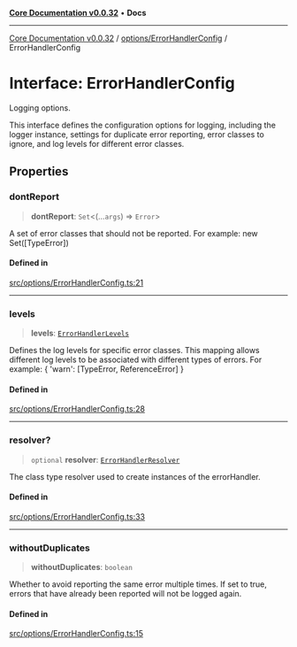 [**Core Documentation v0.0.32**](../../../README.md) • **Docs**

***

[Core Documentation v0.0.32](../../../modules.md) / [options/ErrorHandlerConfig](../README.md) / ErrorHandlerConfig

# Interface: ErrorHandlerConfig

Logging options.

This interface defines the configuration options for logging, including the logger instance,
settings for duplicate error reporting, error classes to ignore, and log levels for different error classes.

## Properties

### dontReport

> **dontReport**: `Set`\<(...`args`) => `Error`\>

A set of error classes that should not be reported.
For example: new Set([TypeError])

#### Defined in

[src/options/ErrorHandlerConfig.ts:21](https://github.com/stonemjs/core/blob/59c27bdae04e7adc72d7c3e25cee704d5e04ce0c/src/options/ErrorHandlerConfig.ts#L21)

***

### levels

> **levels**: [`ErrorHandlerLevels`](../../../definitions/type-aliases/ErrorHandlerLevels.md)

Defines the log levels for specific error classes.
This mapping allows different log levels to be associated with different types of errors.
For example: { 'warn': [TypeError, ReferenceError] }

#### Defined in

[src/options/ErrorHandlerConfig.ts:28](https://github.com/stonemjs/core/blob/59c27bdae04e7adc72d7c3e25cee704d5e04ce0c/src/options/ErrorHandlerConfig.ts#L28)

***

### resolver?

> `optional` **resolver**: [`ErrorHandlerResolver`](../../../definitions/type-aliases/ErrorHandlerResolver.md)

The class type resolver used to create instances of the errorHandler.

#### Defined in

[src/options/ErrorHandlerConfig.ts:33](https://github.com/stonemjs/core/blob/59c27bdae04e7adc72d7c3e25cee704d5e04ce0c/src/options/ErrorHandlerConfig.ts#L33)

***

### withoutDuplicates

> **withoutDuplicates**: `boolean`

Whether to avoid reporting the same error multiple times.
If set to true, errors that have already been reported will not be logged again.

#### Defined in

[src/options/ErrorHandlerConfig.ts:15](https://github.com/stonemjs/core/blob/59c27bdae04e7adc72d7c3e25cee704d5e04ce0c/src/options/ErrorHandlerConfig.ts#L15)
